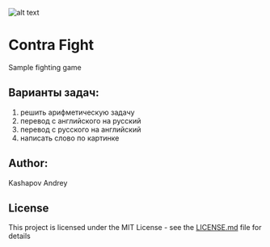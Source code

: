 ![alt text](https://upload.wikimedia.org/wikipedia/ru/e/ee/Contral_%28logo%29.png)
# Contra Fight
Sample fighting game

## Варианты задач: 
1) решить арифметическую задачу
2) перевод с английского на русский
3) перевод с русского на английский
4) написать слово по картинке

## Author: 
Kashapov Andrey

## License
This project is licensed under the MIT License - see the [LICENSE.md](LICENSE.md) file for details

